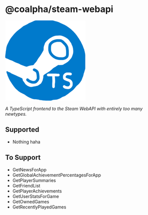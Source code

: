 # @coalpha/steam-webapi

![If anyone wants to make me an icon, I'd be glad](misc/icon.png)

*A TypeScript frontend to the Steam WebAPI with entirely too many newtypes.*

## Supported

- Nothing haha

## To Support

- GetNewsForApp
- GetGlobalAchievementPercentagesForApp
- GetPlayerSummaries
- GetFriendList
- GetPlayerAchievements
- GetUserStatsForGame
- GetOwnedGames
- GetRecentlyPlayedGames
